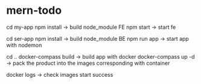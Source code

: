 # mern-todo

cd my-app
npm install -> build node_module FE
npm start -> start fe

cd ser-app 
npm install -> build node_module BE
npm run app -> start app with nodemon


cd ..
docker-compass build -> build app with docker
docker-compass up -d -> pack the product into the images corresponding with container

docker logs <name images> -> check images start success
